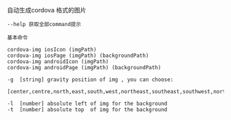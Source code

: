 
自动生成cordova 格式的图片

	--help 获取全部command提示
	
	基本命令

	cordova-img iosIcon (imgPath) 
	cordova-img iosPage (imgPath) (backgroundPath) 	
	cordova-img androidIcon (imgPath) 
	cordova-img androidPage (imgPath) (backgroundPath) 

	-g  [string] gravity position of img , you can choose: 
	
	[center,centre,north,east,south,west,northeast,southeast,southwest,northwest]   
		
	-l  [number] absolute left of img for the background
	-t  [number] absolute top  of img for the background 

		


